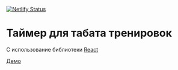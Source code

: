 [![Netlify Status](https://api.netlify.com/api/v1/badges/58a3a327-b925-4657-a84c-fea2f31f7e37/deploy-status)](https://app.netlify.com/sites/react-tabata-timer/deploys)
# Таймер для табата тренировок
C использование библиотеки [React](https://react.dev/)

[Демо](https://react-tabata-timer.netlify.app/)

